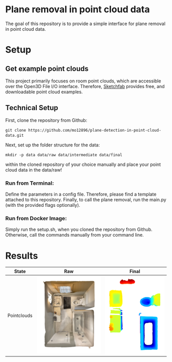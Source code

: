 # Plane removal in point cloud data

The goal of this repository is to provide a simple interface for plane removal in point cloud data.

# Setup

## Get example point clouds
This project primarily focuses on room point clouds, which are accessible over the Open3D
File I/O interface. Therefore, [Sketchfab](https://sketchfab.com/search?features=downloadable&q=room+point+cloud&type=models) 
provides free, and downloadable point cloud examples.


## Technical Setup
First, clone the repository from Github:

```
git clone https://github.com/mo12896/plane-detection-in-point-cloud-data.git
```


Next, set up the folder structure for the data:

```
mkdir -p data data/raw data/intermediate data/final
```

within the cloned repository of your choice manually and place your point cloud data in the data/raw! 

### Run from Terminal:

Define the parameters in a config file. Therefore, please find a template attached to this repository. Finally, to call the plane removal, run the main.py (with the provided flags optionally). 

### Run from Docker Image:

Simply run the setup.sh, when you cloned the repository from Github. Otherwise, call the commands manually from your command line. 

# Results

State | Raw                                    | Final                                    | 
--- |----------------------------------------|------------------------------------------| 
Pointclouds | <img src="docs/raw.png" width="500" /> | <img src="docs/final.png" width="452" /> | 